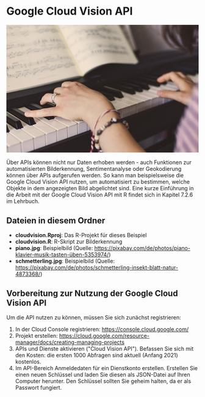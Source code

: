 # Google Cloud Vision API

![piano](piano.jpg) 

Über APIs können nicht nur Daten erhoben werden - auch Funktionen zur automatisierten Bilderkennung, Sentimentanalyse oder Geokodierung können über APIs aufgerufen werden. So kann man beispielsweise die Google Cloud Vision API nutzen, um automatisiert zu bestimmen, welche Objekte in dem angezeigten Bild abgelichtet sind. Eine kurze Einführung in die Arbeit mit der Google Cloud Vision API mit R findet sich in Kapitel 7.2.6 im Lehrbuch.

## Dateien in diesem Ordner
- **cloudvision.Rproj**: Das R-Projekt für dieses Beispiel
- **cloudvision.R**: R-Skript zur Bilderkennung 
- **piano.jpg**: Beispielbild (Quelle: https://pixabay.com/de/photos/piano-klavier-musik-tasten-üben-5353974/)
- **schmetterling.jpg**: Beispielbild (Quelle: https://pixabay.com/de/photos/schmetterling-insekt-blatt-natur-4873368/)

## Vorbereitung zur Nutzung der Google Cloud Vision API
Um die API nutzen zu können, müssen Sie sich zunächst registrieren:
1. In der Cloud Console registrieren: https://console.cloud.google.com/
2. Projekt erstellen: https://cloud.google.com/resource-manager/docs/creating-managing-projects
3. APIs und Dienste aktivieren ("Cloud Vision API"). Befassen Sie sich mit den Kosten: die ersten 1000 Abfragen sind aktuell (Anfang 2021) kostenlos.
4. Im API-Bereich Anmeldedaten für ein Dienstkonto erstellen. Erstellen Sie einen neuen Schlüssel und laden Sie diesen als JSON-Datei auf Ihren Computer herunter. Den Schlüssel sollten Sie geheim halten, da er als Passwort fungiert. 

